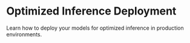 # Optimized Inference Deployment

Learn how to deploy your models for optimized inference in production environments.
